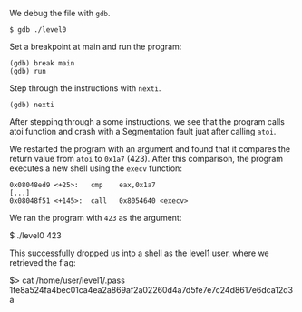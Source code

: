 We debug the file with `gdb`.

```
$ gdb ./level0
```

Set a breakpoint at main and run the program:

```
(gdb) break main
(gdb) run
```

Step through the instructions with `nexti`.
```
(gdb) nexti
```
After stepping through a some instructions, we see that the program calls atoi function and crash with a Segmentation fault juat after calling `atoi`.

We restarted the program with an argument and found that it compares the return value from `atoi` to `0x1a7` (423). After this comparison, the program executes a new shell using the `execv` function:

```
0x08048ed9 <+25>:	cmp    eax,0x1a7
[...]
0x08048f51 <+145>:	call   0x8054640 <execv>
```
We ran the program with `423` as the argument:

$ ./level0 423

This successfully dropped us into a shell as the level1 user, where we retrieved the flag:

$> cat /home/user/level1/.pass
1fe8a524fa4bec01ca4ea2a869af2a02260d4a7d5fe7e7c24d8617e6dca12d3a